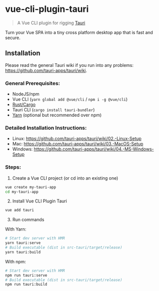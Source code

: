# vue-cli-plugin-tauri

> A Vue CLI plugin for rigging [Tauri](https://github.com/tauri-apps/tauri)

Turn your Vue SPA into a tiny cross platform desktop app that is fast and secure.

## Installation

Please read the general Tauri wiki if you run into any problems: https://github.com/tauri-apps/tauri/wiki.

### General Prerequisites:

- NodeJS/npm
- Vue CLI (`yarn global add @vue/cli` / `npm i -g @vue/cli`)
- [Rust/Cargo](https://www.rust-lang.org/)
- Tauri CLI (`cargo install tauri-bundler`)
- [Yarn](https://yarnpkg.com/lang/en/) (optional but recommended over npm)

### Detailed Installation Instructions:

- Linux: https://github.com/tauri-apps/tauri/wiki/02.-Linux-Setup
- Mac: https://github.com/tauri-apps/tauri/wiki/03.-MacOS-Setup
- Windows: https://github.com/tauri-apps/tauri/wiki/04.-MS-Windows-Setup

### Steps:

1. Create a Vue CLI project (or cd into an existing one)

```bash
vue create my-tauri-app
cd my-tauri-app
```

2. Install Vue CLI Plugin Tauri

```bash
vue add tauri
```

3. Run commands

With Yarn:

```bash
# Start dev server with HMR
yarn tauri:serve
# Build executable (dist in src-tauri/target/release)
yarn tauri:build
```

With npm:

```bash
# Start dev server with HMR
npm run tauri:serve
# Build executable (dist in src-tauri/target/release)
npm run tauri:build
```

